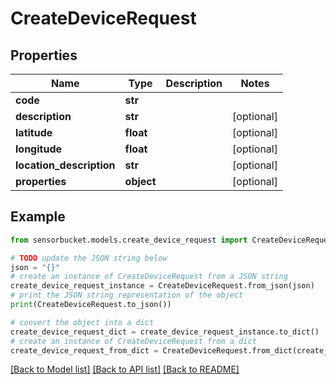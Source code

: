 # CreateDeviceRequest


## Properties

Name | Type | Description | Notes
------------ | ------------- | ------------- | -------------
**code** | **str** |  | 
**description** | **str** |  | [optional] 
**latitude** | **float** |  | [optional] 
**longitude** | **float** |  | [optional] 
**location_description** | **str** |  | [optional] 
**properties** | **object** |  | [optional] 

## Example

```python
from sensorbucket.models.create_device_request import CreateDeviceRequest

# TODO update the JSON string below
json = "{}"
# create an instance of CreateDeviceRequest from a JSON string
create_device_request_instance = CreateDeviceRequest.from_json(json)
# print the JSON string representation of the object
print(CreateDeviceRequest.to_json())

# convert the object into a dict
create_device_request_dict = create_device_request_instance.to_dict()
# create an instance of CreateDeviceRequest from a dict
create_device_request_from_dict = CreateDeviceRequest.from_dict(create_device_request_dict)
```
[[Back to Model list]](../README.md#documentation-for-models) [[Back to API list]](../README.md#documentation-for-api-endpoints) [[Back to README]](../README.md)


